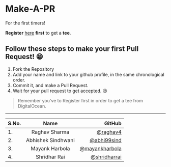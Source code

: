 # Make-A-PR 
For the first timers!

**Register** [here](https://hacktoberfest.digitalocean.com/profile) **first** to get a **tee**.

## Follow these steps to make your first Pull Request! 😁

1. Fork the Repository
2. Add your name and link to your github profile, in the same chronological order.
3. Commit it, and make a Pull Request. 
4. Wait for your pull request to get accepted. 😉

> Remember you've to Register first in order to get a tee from DigitalOcean. 

<hr>


<!--Don't Remove this Comment, Enter your Name in YOUR NAME SECTION , & github profile See down below for eg.-->
<!-- |  | You Name here.  | Your Github |-->

| S.No.        | Name           | GitHub |
| -------------|:-------------:| -----:|
| 1.           | Raghav Sharma | [@raghav4](https://github.com/raghav4) |
| 2.           | Abhishek Sindhwani | [@abhi99sind](https://github.com/abhi99sind)  |
| 3.           | Mayank Harbola | [@mayankharbola](https://github.com/MayankHarbola)  |
| 4.           | Shridhar Rai | [@shridharrai](https://github.com/shridharrai)  |
